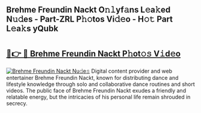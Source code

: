 ## Brehme Freundin Nackt O𝚗𝚕yf𝚊ns L𝚎a𝚔ed N𝚞𝚍es - Part-ZRL P𝚑𝚘tos Vi𝚍𝚎o - H𝚘𝚝 Part L𝚎a𝚔s yQubk

# <h2><a href="http://kfeeth2.oniu.top/?m=Brehme+Freundin+Nackt">🔗👉 🔴 Brehme Freundin Nackt P𝚑ot𝚘𝚜 V𝚒d𝚎o</a></h2>

[![Brehme Freundin Nackt Nu𝚍e𝚜](https://i.imgur.com/0qMVB7G.gif)](http://kfeeth2.oniu.top/?m=Brehme+Freundin+Nackt)
Digital content provider and web entertainer Brehme Freundin Nackt, known for distributing dance and lifestyle knowledge through solo and collaborative dance routines and short videos. The public face of Brehme Freundin Nackt exudes a friendly and relatable energy, but the intricacies of his personal life remain shrouded in secrecy.  

